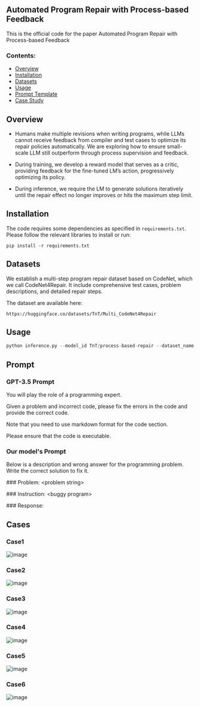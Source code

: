 ## Automated Program Repair with Process-based Feedback

This is the official code for the paper Automated Program Repair with Process-based Feedback

### Contents:
- [Overview](#overview)
- [Installation](#installation)
- [Datasets](#datasets)
- [Usage](#usage)
- [Prompt Template](#prompt)
- [Case Study](#cases)

## Overview

* Humans make multiple revisions when writing programs, while LLMs cannot receive feedback from compiler and test cases to optimize its repair policies automatically. We are exploring how to ensure small-scale LLM still outperform through process supervision and feedback.

* During training, we develop a reward model that serves as a critic, providing feedback for the fine-tuned LM’s action, progressively optimizing its policy.

* During inference, we require the LM to generate solutions iteratively until the repair effect no longer improves or hits the maximum step limit.

## Installation

The code requires some dependencies as specified in `requirements.txt`. Please follow the relevant libraries to install or run: 

`pip install -r requirements.txt`

## Datasets

We establish a multi-step program repair dataset based on CodeNet, which we call CodeNet4Repair. It include comprehensive test cases, problem descriptions, and detailed repair steps.

The dataset are available here:

```
https://huggingface.co/datasets/TnT/Multi_CodeNet4Repair
```

## Usage

```python
python inference.py --model_id TnT/process-based-repair --dataset_name TnT/Multi_CodeNet4Repair
```

## Prompt

### GPT-3.5 Prompt
You will play the role of a programming expert. 

Given a problem and incorrect code, please fix the errors in the code and provide the correct code. 

Note that you need to use markdown format for the code section. 

Please ensure that the code is executable.

### Our model's Prompt
Below is a description and wrong answer for the programming problem. Write the correct solution to fix it.

\#\#\# Problem:
\<problem string\>

\#\#\# Instruction:
\<buggy program\>

\#\#\# Response:

## Cases
### Case1
![image](https://github.com/TnTWoW/automated-program-repair-with-process-based-feedback/blob/main/img/case.png)
### Case2
![image](https://github.com/TnTWoW/automated-program-repair-with-process-based-feedback/blob/main/img/case2.png)
### Case3
![image](https://github.com/TnTWoW/automated-program-repair-with-process-based-feedback/blob/main/img/case3.png)
### Case4
![image](https://github.com/TnTWoW/automated-program-repair-with-process-based-feedback/blob/main/img/case4.png)
### Case5
![image](https://github.com/TnTWoW/automated-program-repair-with-process-based-feedback/blob/main/img/case5.png)
### Case6
![image](https://github.com/TnTWoW/automated-program-repair-with-process-based-feedback/blob/main/img/case6.png)

